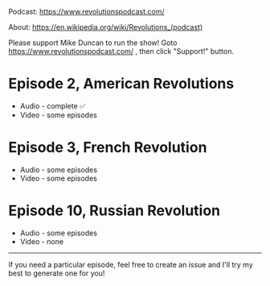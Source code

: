 Podcast: https://www.revolutionspodcast.com/

About: https://en.wikipedia.org/wiki/Revolutions_(podcast)

Please support Mike Duncan to run the show! Goto https://www.revolutionspodcast.com/ , then click "Support!" button.

# Episode 2, American Revolutions

- Audio - complete ✅
- Video - some episodes

# Episode 3, French Revolution

- Audio - some episodes 
- Video - some episodes

# Episode 10, Russian Revolution

- Audio - some episodes
- Video - none

--------

If you need a particular episode, feel free to create an issue and I'll try my best to generate one for you!
